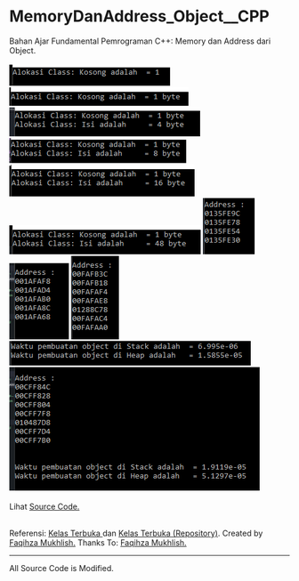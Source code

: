 # MemoryDanAddress_Object__CPP
Bahan Ajar Fundamental Pemrograman C++: Memory dan Address dari Object.<br><br>
<img src="https://github.com/RizkyKhapidsyah/MemoryDanAddress_Object__CPP/blob/master/Results/001.PNG">
<img src="https://github.com/RizkyKhapidsyah/MemoryDanAddress_Object__CPP/blob/master/Results/002.PNG">
<img src="https://github.com/RizkyKhapidsyah/MemoryDanAddress_Object__CPP/blob/master/Results/003.PNG">
<img src="https://github.com/RizkyKhapidsyah/MemoryDanAddress_Object__CPP/blob/master/Results/004.PNG">
<img src="https://github.com/RizkyKhapidsyah/MemoryDanAddress_Object__CPP/blob/master/Results/005.PNG">
<img src="https://github.com/RizkyKhapidsyah/MemoryDanAddress_Object__CPP/blob/master/Results/006.PNG">
<img src="https://github.com/RizkyKhapidsyah/MemoryDanAddress_Object__CPP/blob/master/Results/007.PNG">
<img src="https://github.com/RizkyKhapidsyah/MemoryDanAddress_Object__CPP/blob/master/Results/008.PNG">
<img src="https://github.com/RizkyKhapidsyah/MemoryDanAddress_Object__CPP/blob/master/Results/009.PNG">
<img src="https://github.com/RizkyKhapidsyah/MemoryDanAddress_Object__CPP/blob/master/Results/010.PNG">
<img src="https://github.com/RizkyKhapidsyah/MemoryDanAddress_Object__CPP/blob/master/Results/011.PNG"><br><br>
Lihat <a href="https://github.com/RizkyKhapidsyah/MemoryDanAddress_Object__CPP/blob/master/Source.cpp">Source Code.</a><br><br>

Referensi: <a href="https://www.youtube.com/user/faqihzamukhlish"> Kelas Terbuka </a> dan <a href="https://github.com/kelasterbuka"> Kelas Terbuka (Repository)</a>. Created by <a href="https://github.com/faqihza">Faqihza Mukhlish.</a> Thanks To: <a href="https://www.youtube.com/channel/UCRGHjysoCemh4y7tCJQs30w/about">Faqihza Mukhlish.</a><br>

-----
All Source Code is Modified.

